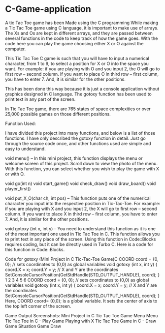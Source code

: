 # C-Game-application
A tic Tac Toe game has been Made using the C programming 
While making a Tic Tac Toe game using C language, it is important to make use of arrays. The Xs and Os are kept in different arrays, and they are passed between several functions in the code to keep track of how the game goes. With the code here you can play the game choosing either X or O against the computer.

This Tic Tac Toe C game is such that you will have to input a numerical character, from 1 to 9, to select a position for X or O into the space you want. For example: if you are playing with O and you input 2, the O will go to first row – second column. If you want to place O in third row – first column, you have to enter 7. And, it is similar for the other positions.

This has been done this way because it is just a console application without graphics designed in C language. The gotoxy function has been used to print text in any part of the screen.


In Tic Tac Toe game, there are 765 states of space complexities or over 25,000 possible games on those different positions.

Function Used:

I have divided this project into many functions, and below is a list of those functions. I have only described the gotoxy function in detail. Just go through the source code once, and other functions used are simple and easy to understand.

void menu() – In this mini project, this function displays the menu or welcome screen of this project. Scroll down to view the photo of the menu. With this function, you can select whether you wish to play the game with X or with O.

void go(int n)
void start_game()
void check_draw()
void draw_board()
void player_first()

void put_X_O(char ch, int pos) – This function puts one of the numerical character you input into the respective position in Tic-Tac-Toe. For example: if you are playing with X and you input 2, the X will go to first row – second column. If you want to place X in third row – first column, you have to enter 7. And, it is similar for the other positions.

void gotoxy (int x, int y) – You need to understand this function as it is one of the most important one used in Tic Tac Toe in C. This function allows you to print text in any place of the screen. Using this function in Code::Blocks requires coding, but it can be directly used in Turbo C. Here is a code for this function in Code::Blocks.

Code for gotoxy (Mini Project in C Tic-Tac-Toe Game)C
COORD coord = {0, 0};  // sets coordinates to (0,0) as global variables
void gotoxy (int x, int y)
{
        coord.X = x; coord.Y = y; // X and Y are the coordinates
        SetConsoleCursorPosition(GetStdHandle(STD_OUTPUT_HANDLE), coord);
}
1
2
3
4
5
6
COORD coord = {0, 0};  // sets coordinates to (0,0) as global variables
void gotoxy (int x, int y)
{
        coord.X = x; coord.Y = y; // X and Y are the coordinates
        SetConsoleCursorPosition(GetStdHandle(STD_OUTPUT_HANDLE), coord);
}
Here, COORD coord= {0,0}; is a global variable. It sets the center of axis to the top left corner of the screen.

Game Output Screenshots:
Mini Project in C Tic Tac Toe Game Menu
Menu
Tic Tac Toe in C - Play Game
Playing with X
Tic Tac Toe Game in C - Draw Game Situation
Game Draw
